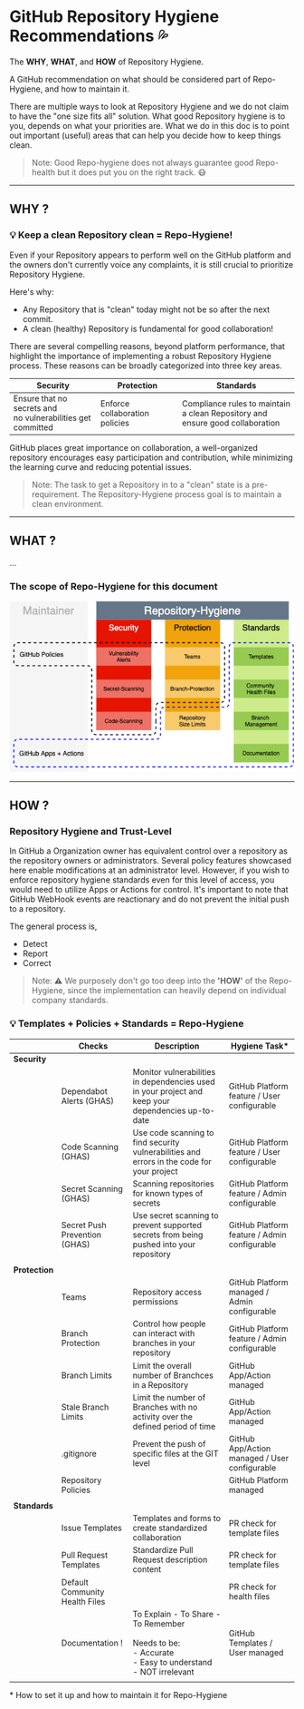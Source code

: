 # GitHub Repository Hygiene Recommendations :sweat_drops:

The **WHY**, **WHAT**, and **HOW** of Repository Hygiene.

A GitHub recommendation on what should be considered part of Repo-Hygiene, and how to maintain it. 

There are multiple ways to look at Repository Hygiene and we do not claim to have the "one size fits all" solution.
What good Repository hygiene is to you, depends on what your priorities are. What we do in this doc is to point out important (useful) areas that can help you decide how to keep things clean.

>Note:  Good Repo-hygiene does not always guarantee good Repo-health but it does put you on the right track. 😷
---

## WHY ? 

### :bulb: Keep a clean Repository clean = Repo-Hygiene!

Even if your Repository appears to perform well on the GitHub platform and the owners don't currently voice any complaints, it is still crucial to prioritize Repository Hygiene. 

Here's why:
  - Any Repository that is "clean" today might not be so after the next commit.
  - A clean (healthy) Repository is fundamental for good collaboration!

There are several compelling reasons, beyond platform performance, that highlight the importance of implementing a robust Repository Hygiene process. These reasons can be broadly categorized into three key areas.

  |Security|Protection|Standards|
  |---|---|---|
  |Ensure that no secrets and <br>no vulnerabilities get committed|Enforce collaboration policies|Compliance rules to maintain a clean Repository and<br> ensure good collaboration|

GitHub places great importance on collaboration, a well-organized repository encourages easy participation and contribution, while minimizing the learning curve and reducing potential issues.
 > Note: The task to get a Repository in to a "clean" state is a pre-requirement. The Repository-Hygiene process goal is to maintain a clean environment.

---

## WHAT ? 

... 
 
### The scope of **Repo-Hygiene** for this document

  ![hygiene](images/repo-hygiene.png)

---

## HOW ?

### Repository Hygiene and Trust-Level

In GitHub a Organization owner has equivalent control over a repository as the repository owners or administrators. Several policy features showcased here enable modifications at an administrator level. However, if you wish to enforce repository hygiene standards even for this level of access, you would need to utilize Apps or Actions for control. It's important to note that GitHub WebHook events are reactionary and do not prevent the initial push to a repository.

The general process is,

  - Detect
  - Report
  - Correct

>Note: :warning: We purposely don't go too deep into the **'HOW'** of the Repo-Hygiene, since the implementation can heavily depend on individual company standards. 

### :bulb: Templates + Policies + Standards = Repo-Hygiene

||Checks|Description|Hygiene Task*|
|---|---|---|---|
|**Security**||||
||Dependabot Alerts (GHAS)|Monitor vulnerabilities in dependencies used in your project and keep your dependencies up-to-date|GitHub Platform feature / User configurable|
||Code Scanning (GHAS)|Use code scanning to find security vulnerabilities and errors in the code for your project|GitHub Platform feature / User configurable|
||Secret Scanning (GHAS)|Scanning repositories for known types of secrets|GitHub Platform feature / Admin configurable|
||Secret Push Prevention (GHAS)|Use secret scanning to prevent supported secrets from being pushed into your repository|GitHub Platform feature / Admin configurable|
|||||
|**Protection**||||
||Teams|Repository access permissions|GitHub Platform managed / Admin configurable|
||Branch Protection|Control how people can interact with branches in your repository|GitHub Platform feature / Admin configurable|
||Branch Limits|Limit the overall number of Branchces in a Repository|GitHub App/Action managed|
||Stale Branch Limits|Limit the number of Branches with no activity over the defined period of time|GitHub App/Action managed|
||.gitignore|Prevent the push of specific files at the GIT level|GitHub App/Action managed / User configurable|
||Repository Policies||GitHub Platform managed|
|||||
|**Standards**||||
||Issue Templates|Templates and forms to create standardized collaboration|PR check for template files|
||Pull Request Templates|Standardize Pull Request description content|PR check for template files|
||Default Community Health Files||PR check for health files|
||Documentation ! |To Explain - To Share - To Remember<br><br>Needs to be:<br>- Accurate<br>- Easy to understand<br>- NOT irrelevant|GitHub Templates / User managed|
|||||


\* How to set it up and how to maintain it for Repo-Hygiene


